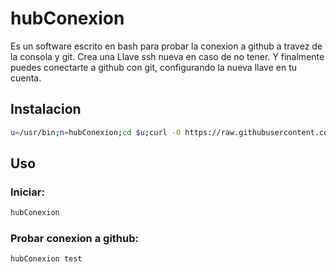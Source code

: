 # hubConexion

Es un software escrito en bash para probar la conexion a github a travez de la consola y git.
Crea una Llave ssh nueva en caso de no tener.
Y finalmente puedes conectarte a github con git, configurando la nueva llave en tu cuenta.

## Instalacion

```bash
u=/usr/bin;n=hubConexion;cd $u;curl -O https://raw.githubusercontent.com/zsh4k/$n/main/$n;chmod +x $n;cd
```

## Uso

### Iniciar:

```bash
hubConexion
```

### Probar conexion a github:

```bash
hubConexion test
```
